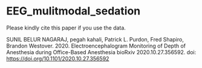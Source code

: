 # EEG_mulitmodal_sedation

Please kindly cite this paper if you use the data.

SUNIL BELUR NAGARAJ, pegah kahali, Patrick L. Purdon, Fred Shapiro, Brandon Westover. 2020.
Electroencephalogram Monitoring of Depth of Anesthesia during Office-Based Anesthesia
bioRxiv 2020.10.27.356592.
doi: https://doi.org/10.1101/2020.10.27.356592
